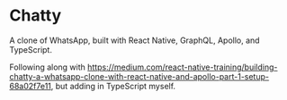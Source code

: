 Chatty
======

A clone of WhatsApp, built with React Native, GraphQL, Apollo, and TypeScript.

Following along with https://medium.com/react-native-training/building-chatty-a-whatsapp-clone-with-react-native-and-apollo-part-1-setup-68a02f7e11, but adding in TypeScript myself.
